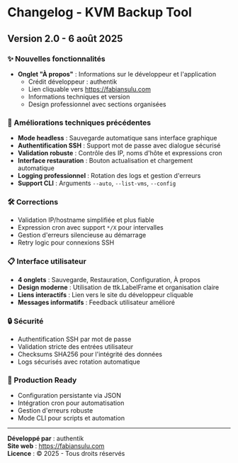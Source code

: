 # Changelog - KVM Backup Tool

## Version 2.0 - 6 août 2025

### ✨ Nouvelles fonctionnalités
- **Onglet "À propos"** : Informations sur le développeur et l'application
  - Crédit développeur : authentik
  - Lien cliquable vers https://fabiansulu.com
  - Informations techniques et version
  - Design professionnel avec sections organisées

### 🔧 Améliorations techniques précédentes
- **Mode headless** : Sauvegarde automatique sans interface graphique
- **Authentification SSH** : Support mot de passe avec dialogue sécurisé
- **Validation robuste** : Contrôle des IP, noms d'hôte et expressions cron
- **Interface restauration** : Bouton actualisation et chargement automatique
- **Logging professionnel** : Rotation des logs et gestion d'erreurs
- **Support CLI** : Arguments `--auto`, `--list-vms`, `--config`

### 🛠️ Corrections
- Validation IP/hostname simplifiée et plus fiable
- Expression cron avec support `*/X` pour intervalles
- Gestion d'erreurs silencieuse au démarrage
- Retry logic pour connexions SSH

### 📋 Interface utilisateur
- **4 onglets** : Sauvegarde, Restauration, Configuration, À propos
- **Design moderne** : Utilisation de ttk.LabelFrame et organisation claire
- **Liens interactifs** : Lien vers le site du développeur cliquable
- **Messages informatifs** : Feedback utilisateur amélioré

### 🔒 Sécurité
- Authentification SSH par mot de passe
- Validation stricte des entrées utilisateur
- Checksums SHA256 pour l'intégrité des données
- Logs sécurisés avec rotation automatique

### 🚀 Production Ready
- Configuration persistante via JSON
- Intégration cron pour automatisation
- Gestion d'erreurs robuste
- Mode CLI pour scripts et automation

---
**Développé par** : authentik  
**Site web** : https://fabiansulu.com  
**Licence** : © 2025 - Tous droits réservés
